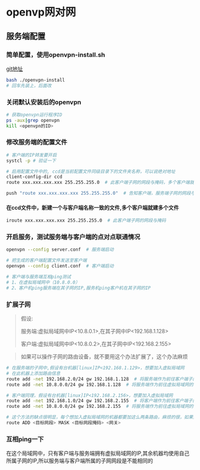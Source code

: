 
# openvp网对网

## 服务端配置

### 简单配置，使用openvpn-install.sh

[git地址](https://github.com/angristan/openvpn-install)

```bash
bash ./openvpn-install
# 回车先装上，后面改
```

### 关闭默认安装后的openvpn


```bash 
# 获取openvpn运行程序ID
ps -aux|grep openvpn  
kill <openvpn的ID>
```
### 修改服务端的配置文件

```bash
# 客户端的IP转发要开启
systcl -p # 验证一下

# 启用配置文件中的, ccd是当前配置文件同级目录下的文件夹名称，可以说绝对地址
client-config-dir ccd
route xxx.xxx.xxx.xxx 255.255.255.0  # 此客户端子网的网段与掩码，多个客户端就写多个route

push "route xxx.xxx.xxx.xxx 255.255.255.0"  # 告知客户端，服务端子网的网段与掩码
```

#### 在ccd文件中，新建一个与客户端名称一致的文件,多个客户端就建多个文件
```bash
iroute xxx.xxx.xxx.xxx 255.255.255.0  # 此客户端子网的网段与掩码
```

### 开启服务，测试服务端与客户端的点对点联通情况
```bash
openvpn --config server.conf  # 服务端启动
```

```bash
# 把生成的客户端配置文件发送至客户端
openvpn --config client.conf  # 客户端启动
```

```bash
# 客户端与服务端互相ping测试
# 1、在虚拟局域网中（10.8.0.0）
# 2、客户机ping服务端在其子网的IP,服务机ping客户机在其子网的IP
```

### 扩展子网
> 假设:
> 
> 服务端:虚拟局域网中IP<10.8.0.1>,在其子网中IP<192.168.1.128>
> 
> 客户端:虚拟局域网中IP<10.8.0.2>,在其子网中IP<192.168.2.155>
> 

> 如果可以操作子网的路由设备，就不要用这个办法扩展了，这个办法麻烦

```bash
# 在服务端的子网中,假设有台机器[linux]IP<192.168.1.129>，想要加入虚拟局域网
# 在此机器上添加路由信息
route add -net 192.168.2.0/24 gw 192.168.1.128  # 将服务端作为前往客户端子网的网关
route add -net 10.8.0.0/24 gw 192.168.1.128  # 将服务端作为前往虚拟局域网的网关，这个有时候不加也能行，很奇怪，没理解，我还试过在客户端或服务端使用iptables的nat表中添加转发规则，好像也可以，但我不确定

# 客户端同理，假设有台机器[linux]IP<192.168.2.156>，想要加入虚拟局域网
route add -net 192.168.1.0/24 gw 192.168.2.155  # 将客户端作为前往客户端子网的网关
route add -net 10.8.0.0/24 gw 192.168.2.155  # 将服务端作为前往虚拟局域网的网关

# 这个方法的缺点很明显，每个想加入虚拟局域网的机器都要加这么两条路由，麻烦的很，如果是windows,我没真正意义的测试过，windows添加路由的命令与linux不同
route ADD <目标网段> MASK <目标网段掩码> <网关>
```

### 互相ping一下
在这个局域网中，只有客户端与服务端拥有虚拟局域网的IP,其余机器均使用自己所属子网的IP,所以服务端与客户端所属的子网网段是不能相同的






